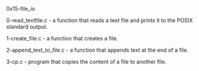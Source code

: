 0x15-file_io

0-read_textfile.c - a function that reads a text file and prints it to the POSIX standard output.

1-create_file.c - a function that creates a file.

2-append_text_to_file.c - a function that appends text at the end of a file.

3-cp.c - program that copies the content of a file to another file.
